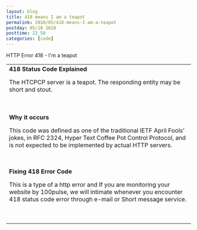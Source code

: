 ```yaml
---
layout: blog
title: 418 means I am a teapot
permalink: 2010/05/418-means-I-am-a-teapot
postday: 05/18 2010
posttime: 22_58
categories: [code]
---
```


<div>
<p>HTTP Error 418 - I&#039;m a teapot</p>
<table border="0" cellpadding="5">
<tbody>
<tr>
<td>
			<strong>418 Status Code Explained</strong><br />
<p>The HTCPCP server is a teapot. The responding entity may be short and stout.</p>
<p><br /><br />
			<strong>Why it occurs</strong><br /></p>
<p>This code was defined as one of the traditional IETF April Fools&#039; jokes, in RFC 2324, Hyper Text Coffee Pot Control Protocol, and is not expected to be implemented by actual HTTP servers. </p>
<p><br /></p>
<p>			<strong>Fixing 418 Error Code</strong><br /></p>
<p>This is a type of a http error and If you are monitoring your website by 100pulse, we will intimate whenever you encounter 418 status code error through e-mail or Short message service.  </p>
<p><br /></p>
</td>
</tr>
</tbody>
</table>
</div>
